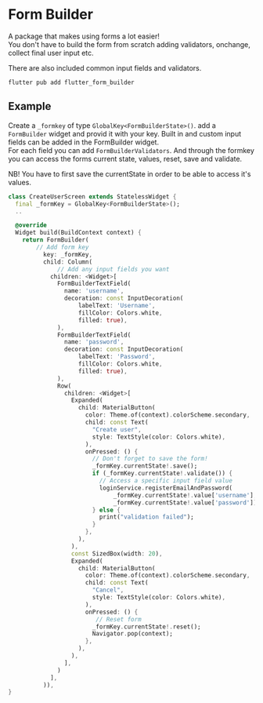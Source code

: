 # Form Builder

A package that makes using forms a lot easier!\
You don't have to build the form from scratch adding validators, onchange, collect final user input etc.

There are also included common input fields and validators.

```
flutter pub add flutter_form_builder
```

## Example

Create a `_formkey` of type `GlobalKey<FormBuilderState>()`. add a `FormBuilder` widget and provid it with your key. Built in and custom input fields can be added in the FormBuilder widget.\
For each field you can add `FormBuilderValidators`. And through the formkey you can access the forms current state, values, reset, save and validate.

NB! You have to first save the currentState in order to be able to access it's values.

```dart
class CreateUserScreen extends StatelessWidget {
  final _formKey = GlobalKey<FormBuilderState>();
  ..

  @override
  Widget build(BuildContext context) {
    return FormBuilder(
        // Add form key
          key: _formKey,
          child: Column(
              // Add any input fields you want
            children: <Widget>[
              FormBuilderTextField(
                name: 'username',
                decoration: const InputDecoration(
                    labelText: 'Username',
                    fillColor: Colors.white,
                    filled: true),
              ),
              FormBuilderTextField(
                name: 'password',
                decoration: const InputDecoration(
                    labelText: 'Password',
                    fillColor: Colors.white,
                    filled: true),
              ),
              Row(
                children: <Widget>[
                  Expanded(
                    child: MaterialButton(
                      color: Theme.of(context).colorScheme.secondary,
                      child: const Text(
                        "Create user",
                        style: TextStyle(color: Colors.white),
                      ),
                      onPressed: () {
                        // Don't forget to save the form!
                        _formKey.currentState!.save();
                        if (_formKey.currentState!.validate()) {
                          // Access a specific input field value
                          loginService.registerEmailAndPassword(
                              _formKey.currentState!.value['username'],
                              _formKey.currentState!.value['password']);
                        } else {
                          print("validation failed");
                        }
                      },
                    ),
                  ),
                  const SizedBox(width: 20),
                  Expanded(
                    child: MaterialButton(
                      color: Theme.of(context).colorScheme.secondary,
                      child: const Text(
                        "Cancel",
                        style: TextStyle(color: Colors.white),
                      ),
                      onPressed: () {
                         // Reset form
                        _formKey.currentState!.reset();
                        Navigator.pop(context);
                      },
                    ),
                  ),
                ],
              )
            ],
          )),
}

```